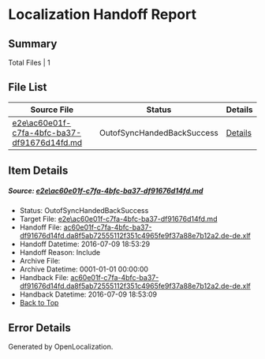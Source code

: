 # <a name='report-top'></a> Localization Handoff Report

## Summary
 Total Files | 1

## File List
 Source File | Status | Details 
 ----------- | ------ | ------- 
 [e2e\ac60e01f-c7fa-4bfc-ba37-df91676d14fd.md](https://github.com/OpenLocalizationTestOrg/oltest/blob/90f215c375aff630f4537c6221ec484697b95ce9/e2e/ac60e01f-c7fa-4bfc-ba37-df91676d14fd.md) | OutofSyncHandedBackSuccess | [Details](#77da0019a9a13e4e12812bd9f72a4153f27ee2581)

## Item Details
##### <a name='77da0019a9a13e4e12812bd9f72a4153f27ee2581'></a> Source: [e2e\ac60e01f-c7fa-4bfc-ba37-df91676d14fd.md](https://github.com/OpenLocalizationTestOrg/oltest/blob/90f215c375aff630f4537c6221ec484697b95ce9/e2e/ac60e01f-c7fa-4bfc-ba37-df91676d14fd.md)
* Status: OutofSyncHandedBackSuccess
* Target File: [e2e\ac60e01f-c7fa-4bfc-ba37-df91676d14fd.md](https://github.com/OpenLocalizationTestOrg/oltest-dede-fly/blob/4b82b09404aab5a0db49b3c2309753e90f15dccf/e2e/ac60e01f-c7fa-4bfc-ba37-df91676d14fd.md)
* Handoff File: [ac60e01f-c7fa-4bfc-ba37-df91676d14fd.da8f5ab72555112f351c4965fe9f37a88e7b12a2.de-de.xlf](https://github.com/OpenLocalizationTestOrg/olhandoff-e2e/blob/2b531a25559068481e7fb382f74862efe7aae71a/ol-handoff/OpenLocalizationTestOrg/oltest-dede-fly/ci/ht/ac60e01f-c7fa-4bfc-ba37-df91676d14fd.da8f5ab72555112f351c4965fe9f37a88e7b12a2.de-de.xlf)
* Handoff Datetime: 2016-07-09 18:53:29
* Handoff Reason: Include
* Archive File: 
* Archive Datetime: 0001-01-01 00:00:00
* Handback File: [ac60e01f-c7fa-4bfc-ba37-df91676d14fd.da8f5ab72555112f351c4965fe9f37a88e7b12a2.de-de.xlf](https://github.com/OpenLocalizationTestOrg/olhandback-e2e/blob/db53b3f9ed11b4f3c338383ecf3db3764a669a01/ol-handback/OpenLocalizationTestOrg/oltest-dede-fly/ci/ht/ac60e01f-c7fa-4bfc-ba37-df91676d14fd.da8f5ab72555112f351c4965fe9f37a88e7b12a2.de-de.xlf)
* Handback Datetime: 2016-07-09 18:53:09
* [Back to Top](#report-top)


## Error Details

Generated by OpenLocalization.
